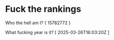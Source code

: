 # Fuck the rankings

Who the hell am I?
{ 15782772 }

What fucking year is it?
[ 2025-03-26T16:03:20Z ]
